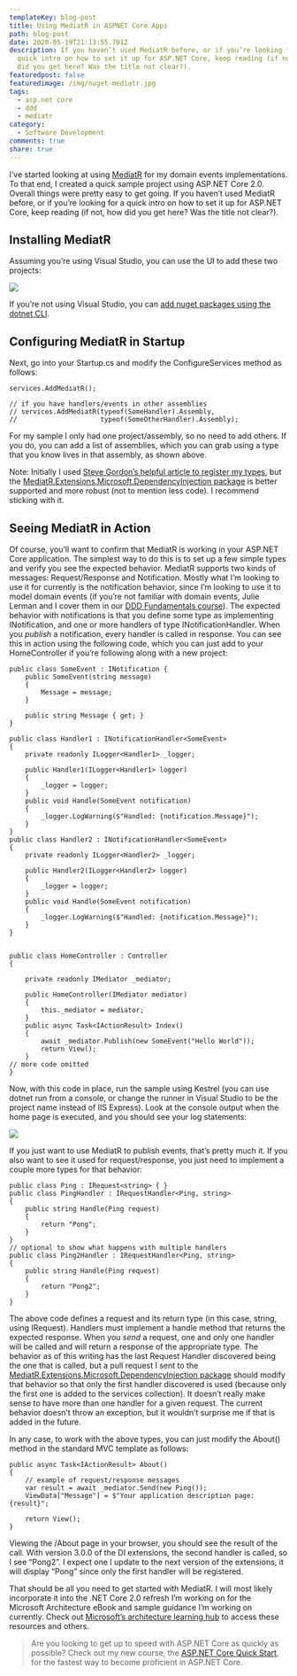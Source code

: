 ```yaml
---
templateKey: blog-post
title: Using MediatR in ASPNET Core Apps
path: blog-post
date: 2020-05-19T21:13:55.701Z
description: If you haven’t used MediatR before, or if you’re looking for a
  quick intro on how to set it up for ASP.NET Core, keep reading (if not, how
  did you get here? Was the title not clear?).
featuredpost: false
featuredimage: /img/nuget-mediatr.jpg
tags:
  - asp.net core
  - ddd
  - mediatr
category:
  - Software Development
comments: true
share: true
---
```

I’ve started looking at using [MediatR](https://github.com/jbogard/MediatR) for my domain events implementations. To that end, I created a quick sample project using ASP.NET Core 2.0. Overall things were pretty easy to get going. If you haven’t used MediatR before, or if you’re looking for a quick intro on how to set it up for ASP.NET Core, keep reading (if not, how did you get here? Was the title not clear?).

## Installing MediatR

Assuming you’re using Visual Studio, you can use the UI to add these two projects:

![](/img/nuget-mediatr.jpg)

If you’re not using Visual Studio, you can [add nuget packages using the dotnet CLI](https://ardalis.com/how-to-add-a-nuget-package-using-dotnet-add).

## Configuring MediatR in Startup

Next, go into your Startup.cs and modify the ConfigureServices method as follows:

```
services.AddMediatR();
 
// if you have handlers/events in other assemblies
// services.AddMediatR(typeof(SomeHandler).Assembly, 
//                     typeof(SomeOtherHandler).Assembly);
```

For my sample I only had one project/assembly, so no need to add others. If you do, you can add a list of assemblies, which you can grab using a type that you know lives in that assembly, as shown above.

Note: Initially I used [Steve Gordon’s helpful article to register my types](https://www.stevejgordon.co.uk/cqrs-using-mediatr-asp-net-core), but the [MediatR.Extensions.Microsoft.DependencyInjection package](https://www.nuget.org/packages/MediatR.Extensions.Microsoft.DependencyInjection/) is better supported and more robust (not to mention less code). I recommend sticking with it.

## Seeing MediatR in Action

Of course, you’ll want to confirm that MediatR is working in your ASP.NET Core application. The simplest way to do this is to set up a few simple types and verify you see the expected behavior. MediatR supports two kinds of messages: Request/Response and Notification. Mostly what I’m looking to use it for currently is the notification behavior, since I’m looking to use it to model domain events (if you’re not familiar with domain events, Julie Lerman and I cover them in our [DDD Fundamentals course](https://www.pluralsight.com/courses/domain-driven-design-fundamentals)). The expected behavior with notifications is that you define some type as implementing INotification, and one or more handlers of type INotificationHandler<SomeType>. When you *publish* a notification, every handler is called in response. You can see this in action using the following code, which you can just add to your HomeController if you’re following along with a new project:

```
public class SomeEvent : INotification {
    public SomeEvent(string message)
    {
        Message = message;
    }
 
    public string Message { get; }
}
 
public class Handler1 : INotificationHandler<SomeEvent>
{
    private readonly ILogger<Handler1> _logger;
 
    public Handler1(ILogger<Handler1> logger)
    {
        _logger = logger;
    }
    public void Handle(SomeEvent notification)
    {
        _logger.LogWarning($"Handled: {notification.Message}");
    }
}
public class Handler2 : INotificationHandler<SomeEvent>
{
    private readonly ILogger<Handler2> _logger;
 
    public Handler2(ILogger<Handler2> logger)
    {
        _logger = logger;
    }
    public void Handle(SomeEvent notification)
    {
        _logger.LogWarning($"Handled: {notification.Message}");
    }
}
 
 
public class HomeController : Controller
{
 
    private readonly IMediator _mediator;
 
    public HomeController(IMediator mediator)
    {
        this._mediator = mediator;
    }
    public async Task<IActionResult> Index()
    {
        await _mediator.Publish(new SomeEvent("Hello World"));
        return View();
    }
// more code omitted
}
```

Now, with this code in place, run the sample using Kestrel (you can use dotnet run from a console, or change the runner in Visual Studio to be the project name instead of IIS Express). Look at the console output when the home page is executed, and you should see your log statements:

![](/img/mediatr-notification-handlers.jpg)

If you just want to use MediatR to publish events, that’s pretty much it. If you also want to see it used for request/response, you just need to implement a couple more types for that behavior:

```
public class Ping : IRequest<string> { }
public class PingHandler : IRequestHandler<Ping, string>
{
    public string Handle(Ping request)
    {
        return "Pong";
    }
}
// optional to show what happens with multiple handlers
public class Ping2Handler : IRequestHandler<Ping, string>
{
    public string Handle(Ping request)
    {
        return "Pong2";
    }
}
```

The above code defines a request and its return type (in this case, string, using IRequest<string>). Handlers must implement a handle method that returns the expected response. When you *send* a request, one and only one handler will be called and will return a response of the appropriate type. The behavior as of this writing has the last Request Handler discovered being the one that is called, but a pull request I sent to the [MediatR.Extensions.Microsoft.DependencyInjection package](https://www.nuget.org/packages/MediatR.Extensions.Microsoft.DependencyInjection/) should modify that behavior so that only the first handler discovered is used (because only the first one is added to the services collection). It doesn’t really make sense to have more than one handler for a given request. The current behavior doesn’t throw an exception, but it wouldn’t surprise me if that is added in the future.

In any case, to work with the above types, you can just modify the About() method in the standard MVC template as follows:

```
public async Task<IActionResult> About()
{
    // example of request/response messages
    var result = await _mediator.Send(new Ping());
    ViewData["Message"] = $"Your application description page: {result}";
 
    return View();
}
```

Viewing the /About page in your browser, you should see the result of the call. With version 3.0.0 of the DI extensions, the second handler is called, so I see “Pong2”. I expect one I update to the next version of the extensions, it will display “Pong” since only the first handler will be registered.

That should be all you need to get started with MediatR. I will most likely incorporate it into the .NET Core 2.0 refresh I’m working on for the Microsoft Architecture eBook and sample guidance I’m working on currently. Check out [Microsoft’s architecture learning hub](https://www.microsoft.com/net/learn/architecture) to access these resources and others.

> Are you looking to get up to speed with ASP.NET Core as quickly as possible? Check out my new course, the [ASP.NET Core Quick Start](http://aspnetcorequickstart.com/), for the fastest way to become proficient in ASP.NET Core.